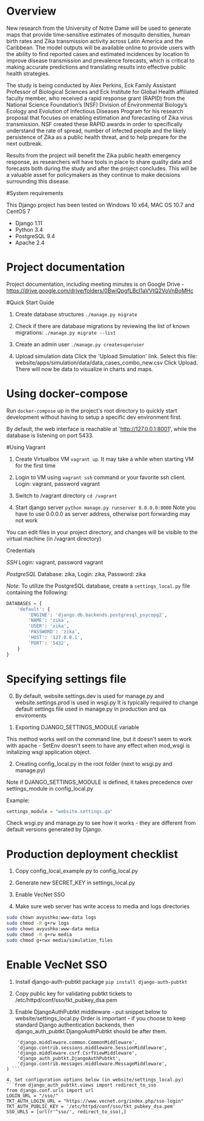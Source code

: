 # Overview

New research from the University of Notre Dame will be used to generate maps that provide time-sensitive estimates of 
mosquito densities, human birth rates and Zika transmission activity across Latin America and the Caribbean. 
The model outputs will be available online to provide users with the ability to find reported cases and estimated 
incidences by location to improve disease transmission and prevalence forecasts, which is critical to making 
accurate predictions and translating results into effective public health strategies.

The study is being conducted by Alex Perkins, Eck Family Assistant Professor of Biological Sciences 
and Eck Institute for Global Health affiliated faculty member, who received a rapid response grant (RAPID) 
from the National Science Foundation’s (NSF) Division of Environmental Biology’s Ecology and Evolution of 
Infectious Diseases Program for his research proposal that focuses on enabling estimation and 
forecasting of Zika virus transmission. NSF created these RAPID awards in order to specifically understand 
the rate of spread, number of infected people and the likely persistence of Zika as a public health threat, 
and to help prepare for the next outbreak.

Results from the project will benefit the Zika public health emergency response, as researchers will have 
tools in place to share quality data and forecasts both during the study and after the project concludes. 
This will be a valuable asset for policymakers as they continue to make decisions surrounding this disease.

#System requirements

This Django project has been tested on Windows 10 x64, MAC OS 10.7 and CentOS 7

* Django 1.11
* Python 3.4
* PostgreSQL 9.4
* Apache 2.4

# Project documentation

Project documentation, including meeting minutes is on Google Drive - https://drive.google.com/drive/folders/0BwiQpgfLBcI1aVVtQ2VoVnBoMHc

#Quick Start Guide
1. Create database structures
    `./manage.py migrate`

2. Check if there are database migrations by reviewing the list of known migrations:
    `./manage.py migrate --list`

3. Create an admin user
   `./manage.py createsuperuser`

4. Upload simulation data
   Click the 'Upload Simulation' link.
   Select this file: website/apps/simulation/data/data_cases_combo_new.csv
   Click Upload. There will now be data to visualize in charts and maps.

# Using docker-compose
Run `docker-compose` up in the project's root
directory to quickly start development without having to setup a 
specific dev environment first.

By default, the web interface is reachable at 'http://127.0.0.1:8001',
while the database is listening on port 5433.


#Using Vagrant

1. Create Virtualbox VM `vagrant up`. It may take a while when starting VM for the first time

2. Login to VM using `vagrant ssh` command or your favorite ssh client. Login: vagrant, password vagrant

3. Switch to /vagrant directory `cd /vagrant`

4. Start django server `python manage.py runserver 0.0.0.0:8000`
Note you have to use 0.0.0.0 as server address, otherwise port forwarding may not work

You can edit files in your project directory, and changes will be visible to the virtual machine
(in /vagrant directory)

Credentials

*SSH* Login: vagrant, password vagrant

*PostgreSQL* Database: zika, Login: zika, Password: zika

*Note*: To utilize the PostgreSQL database, create a `settings_local.py` file containing the following:
```python
DATABASES = {
    'default': {
        'ENGINE': 'django.db.backends.postgresql_psycopg2',
        'NAME': 'zika',
        'USER': 'zika',
        'PASSWORD': 'zika',
        'HOST': '127.0.0.1',
        'PORT': '5432',
    }
}
```

# Specifying settings file

0. By default, website.settings.dev is used for manage.py and website.settings.prod is used in wsgi.py
It is typically required to change default settings file used in manage.py in production and qa enviroments

1. Exporting DJANGO_SETTINGS_MODULE variable

This method works well on the command line, but it doesn't seem to work with apache - SetEnv doesn't seem to have any effect when mod_wsgi
is initalizing wsgi application object.

2. Creating config_local.py in the root folder (next to wsgi.py and manage.py)

Note if DJANGO_SETTINGS_MODULE is defined, it takes precedence over settings_module in config_local.py

Example:
```python
settings_module = "website.settings.qa"
```
Check wsgi.py and manage.py to see how it works - they are different from default versions generated by Django.


# Production deployment checklist

1. Copy config_local_example.py to config_local.py

2. Generate new SECRET_KEY in settings_local.py

3. Enable VecNet SSO

4. Make sure web server has write access to media and logs directories
```bash
sudo chown avyushko:www-data logs
sudo chmod -R g+rw logs
sudo chown avyushko:www-data media
sudo chmod -R g+rw media
sudo chmod g+rwx media/simulation_files
```

# Enable VecNet SSO

1. Install django-auth-pubtkt package
`pip install django-auth-pubtkt`

2. Copy public key for validating pubtkt tickets to /etc/httpd/conf/sso/tkt_pubkey_dsa.pem

3. Enable DjangoAuthPubtkt middleware - put snippet below to website/settings_local.py
Order is important - if you choose to keep standard Django authentication 
backends, then django_auth_pubtkt.DjangoAuthPubtkt should be after them.
```MIDDLEWARE_CLASSES = (
    'django.middleware.common.CommonMiddleware',
    'django.contrib.sessions.middleware.SessionMiddleware',
    'django.middleware.csrf.CsrfViewMiddleware',
    'django_auth_pubtkt.DjangoAuthPubtkt',
    'django.contrib.messages.middleware.MessageMiddleware',
) ```

4. Set configuration options below (in website/settings_local.py)
```from django_auth_pubtkt.views import redirect_to_sso
from django.conf.urls import url
LOGIN_URL = "/sso/"
TKT_AUTH_LOGIN_URL = "https://www.vecnet.org/index.php/sso-login"
TKT_AUTH_PUBLIC_KEY = '/etc/httpd/conf/sso/tkt_pubkey_dsa.pem'
SSO_URLS = [url(r'^sso/', redirect_to_sso),]
```


